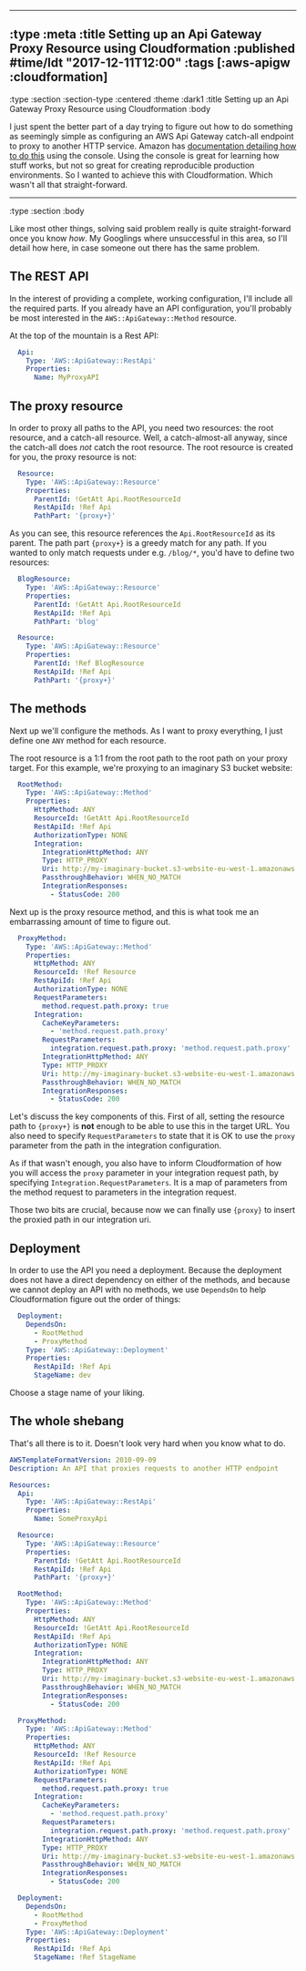 --------------------------------------------------------------------------------
:type :meta
:title Setting up an Api Gateway Proxy Resource using Cloudformation
:published #time/ldt "2017-12-11T12:00"
:tags [:aws-apigw :cloudformation]
--------------------------------------------------------------------------------
:type :section
:section-type :centered
:theme :dark1
:title Setting up an Api Gateway Proxy Resource using Cloudformation
:body

I just spent the better part of a day trying to figure out how to do something
as seemingly simple as configuring an AWS Api Gateway catch-all endpoint to
proxy to another HTTP service. Amazon has [documentation detailing how to do
this](http://docs.aws.amazon.com/apigateway/latest/developerguide/api-gateway-set-up-simple-proxy.html)
using the console. Using the console is great for learning how stuff works, but
not so great for creating reproducible production environments. So I wanted to
achieve this with Cloudformation. Which wasn't all that straight-forward.

--------------------------------------------------------------------------------
:type :section
:body

Like most other things, solving said problem really is quite straight-forward
once you know _how_. My Googlings where unsuccessful in this area, so I'll
detail how here, in case someone out there has the same problem.

## The REST API

In the interest of providing a complete, working configuration, I'll include all
the required parts. If you already have an API configuration, you'll probably be
most interested in the `AWS::ApiGateway::Method` resource.

At the top of the mountain is a Rest API:

```yaml
  Api:
    Type: 'AWS::ApiGateway::RestApi'
    Properties:
      Name: MyProxyAPI
```

## The proxy resource

In order to proxy all paths to the API, you need two resources: the root
resource, and a catch-all resource. Well, a catch-almost-all anyway, since the
catch-all does *not* catch the root resource. The root resource is created for
you, the proxy resource is not:

```yaml
  Resource:
    Type: 'AWS::ApiGateway::Resource'
    Properties:
      ParentId: !GetAtt Api.RootResourceId
      RestApiId: !Ref Api
      PathPart: '{proxy+}'
```

As you can see, this resource references the `Api.RootResourceId` as its parent.
The path part `{proxy+}` is a greedy match for any path. If you wanted to only
match requests under e.g. `/blog/*`, you'd have to define two resources:

```yaml
  BlogResource:
    Type: 'AWS::ApiGateway::Resource'
    Properties:
      ParentId: !GetAtt Api.RootResourceId
      RestApiId: !Ref Api
      PathPart: 'blog'

  Resource:
    Type: 'AWS::ApiGateway::Resource'
    Properties:
      ParentId: !Ref BlogResource
      RestApiId: !Ref Api
      PathPart: '{proxy+}'
```

## The methods

Next up we'll configure the methods. As I want to proxy everything, I just
define one `ANY` method for each resource.

The root resource is a 1:1 from the root path to the root path on your proxy
target. For this example, we're proxying to an imaginary S3 bucket website:

```yaml
  RootMethod:
    Type: 'AWS::ApiGateway::Method'
    Properties:
      HttpMethod: ANY
      ResourceId: !GetAtt Api.RootResourceId
      RestApiId: !Ref Api
      AuthorizationType: NONE
      Integration:
        IntegrationHttpMethod: ANY
        Type: HTTP_PROXY
        Uri: http://my-imaginary-bucket.s3-website-eu-west-1.amazonaws.com/
        PassthroughBehavior: WHEN_NO_MATCH
        IntegrationResponses:
          - StatusCode: 200

```

Next up is the proxy resource method, and this is what took me an embarrassing
amount of time to figure out.

```yaml
  ProxyMethod:
    Type: 'AWS::ApiGateway::Method'
    Properties:
      HttpMethod: ANY
      ResourceId: !Ref Resource
      RestApiId: !Ref Api
      AuthorizationType: NONE
      RequestParameters:
        method.request.path.proxy: true
      Integration:
        CacheKeyParameters:
          - 'method.request.path.proxy'
        RequestParameters:
          integration.request.path.proxy: 'method.request.path.proxy'
        IntegrationHttpMethod: ANY
        Type: HTTP_PROXY
        Uri: http://my-imaginary-bucket.s3-website-eu-west-1.amazonaws.com/{proxy}
        PassthroughBehavior: WHEN_NO_MATCH
        IntegrationResponses:
          - StatusCode: 200
```

Let's discuss the key components of this. First of all, setting the resource
path to `{proxy+}` is **not** enough to be able to use this in the target URL.
You also need to specify `RequestParameters` to state that it is OK to use the
`proxy` parameter from the path in the integration configuration.

As if that wasn't enough, you also have to inform Cloudformation of how you will
access the `proxy` parameter in your integration request path, by specifying
`Integration.RequestParameters`. It is a map of parameters from the method
request to parameters in the integration request.

Those two bits are crucial, because now we can finally use `{proxy}` to insert
the proxied path in our integration uri.

## Deployment

In order to use the API you need a deployment. Because the deployment does not
have a direct dependency on either of the methods, and because we cannot deploy
an API with no methods, we use `DependsOn` to help Cloudformation figure out the
order of things:

```yaml
  Deployment:
    DependsOn:
      - RootMethod
      - ProxyMethod
    Type: 'AWS::ApiGateway::Deployment'
    Properties:
      RestApiId: !Ref Api
      StageName: dev
```

Choose a stage name of your liking.

## The whole shebang

That's all there is to it. Doesn't look very hard when you know what to do.

```yaml
AWSTemplateFormatVersion: 2010-09-09
Description: An API that proxies requests to another HTTP endpoint

Resources:
  Api:
    Type: 'AWS::ApiGateway::RestApi'
    Properties:
      Name: SomeProxyApi

  Resource:
    Type: 'AWS::ApiGateway::Resource'
    Properties:
      ParentId: !GetAtt Api.RootResourceId
      RestApiId: !Ref Api
      PathPart: '{proxy+}'

  RootMethod:
    Type: 'AWS::ApiGateway::Method'
    Properties:
      HttpMethod: ANY
      ResourceId: !GetAtt Api.RootResourceId
      RestApiId: !Ref Api
      AuthorizationType: NONE
      Integration:
        IntegrationHttpMethod: ANY
        Type: HTTP_PROXY
        Uri: http://my-imaginary-bucket.s3-website-eu-west-1.amazonaws.com/
        PassthroughBehavior: WHEN_NO_MATCH
        IntegrationResponses:
          - StatusCode: 200

  ProxyMethod:
    Type: 'AWS::ApiGateway::Method'
    Properties:
      HttpMethod: ANY
      ResourceId: !Ref Resource
      RestApiId: !Ref Api
      AuthorizationType: NONE
      RequestParameters:
        method.request.path.proxy: true
      Integration:
        CacheKeyParameters:
          - 'method.request.path.proxy'
        RequestParameters:
          integration.request.path.proxy: 'method.request.path.proxy'
        IntegrationHttpMethod: ANY
        Type: HTTP_PROXY
        Uri: http://my-imaginary-bucket.s3-website-eu-west-1.amazonaws.com/{proxy}
        PassthroughBehavior: WHEN_NO_MATCH
        IntegrationResponses:
          - StatusCode: 200

  Deployment:
    DependsOn:
      - RootMethod
      - ProxyMethod
    Type: 'AWS::ApiGateway::Deployment'
    Properties:
      RestApiId: !Ref Api
      StageName: !Ref StageName
```

